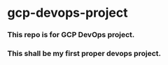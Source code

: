 # gcp-devops-project
### This repo is for GCP DevOps project.
### This shall be my first proper devops project.
